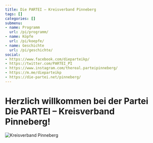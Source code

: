 ```yaml
---
title: Die PARTEI – Kreisverband Pinneberg
tags: []
categories: []
submenu:
- name: Programm
  url: /pi/programm/
- name: Köpfe
  url: /pi/koepfe/
- name: Geschichte
  url: /pi/geschichte/
social:
- https://www.facebook.com/dieparteikp/
- https://twitter.com/PARTEI_PI
- https://www.instagram.com/thereal.parteipinneberg/
- https://m.me/dieparteikp
- https://die-partei.net/pinneberg/
---
```

# Herzlich willkommen bei der Partei Die PARTEI – Kreisverband Pinneberg!

![Kreisverband Pinneberg](/pi/header.jpg "Kreisverband Pinneberg")